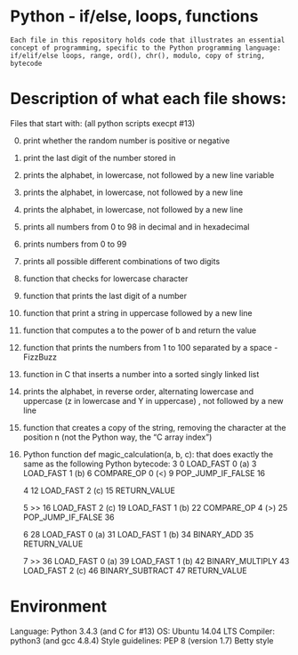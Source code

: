 # Python - if/else, loops, functions
    Each file in this repository holds code that illustrates an essential concept of programming, specific to the Python programming language: if/elif/else loops, range, ord(), chr(), modulo, copy of string, bytecode

# Description of what each file shows:
Files that start with: (all python scripts execpt #13)

0. print whether the random number is positive or negative
1. print the last digit of the number stored in 
2. prints the alphabet, in lowercase, not followed by a new line variable
3. prints the alphabet, in lowercase, not followed by a new line
4. prints the alphabet, in lowercase, not followed by a new line
5. prints all numbers from 0 to 98 in decimal and in hexadecimal
6. prints numbers from 0 to 99
7. prints all possible different combinations of two digits
8. function that checks for lowercase character
9. function that prints the last digit of a number
10. function that print a string in uppercase followed by a new line
11. function that computes a to the power of b and return the value
12. function that prints the numbers from 1 to 100 separated by a space - FizzBuzz
13. function in C that inserts a number into a sorted singly linked list
14. prints the alphabet, in reverse order, alternating lowercase and uppercase (z in lowercase and Y in uppercase) , not followed by a new line
15. function that creates a copy of the string, removing the character at the position n (not the Python way, the “C array index”)
16. Python function def magic_calculation(a, b, c): that does exactly the same as the following Python bytecode:
    3           0 LOAD_FAST                0 (a)
                3 LOAD_FAST                1 (b)
                6 COMPARE_OP               0 (<)
                9 POP_JUMP_IF_FALSE       16

    4          12 LOAD_FAST                2 (c)
                15 RETURN_VALUE

    5     >>   16 LOAD_FAST                2 (c)
                19 LOAD_FAST                1 (b)
                22 COMPARE_OP               4 (>)
                25 POP_JUMP_IF_FALSE       36

    6          28 LOAD_FAST                0 (a)
                31 LOAD_FAST                1 (b)
                34 BINARY_ADD
                35 RETURN_VALUE

    7     >>   36 LOAD_FAST                0 (a)
                39 LOAD_FAST                1 (b)
                42 BINARY_MULTIPLY
                43 LOAD_FAST                2 (c)
                46 BINARY_SUBTRACT
                47 RETURN_VALUE
# Environment
Language: Python 3.4.3 (and C for #13)
OS: Ubuntu 14.04 LTS
Compiler: python3 (and gcc 4.8.4)
Style guidelines: PEP 8 (version 1.7) Betty style
